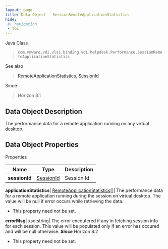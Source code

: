 ```yaml
---
layout: page
title: Data Object - SessionRemoteApplicationStatistics
hide:
 #- navigation
 - toc
---
```






Java Class  
> `com.vmware.vdi.vlsi.binding.vdi.helpdesk.Performance.SessionRemoteApplicationStatistics`

See also  
> [RemoteApplicationStatistics](vdi.helpdesk.Performance.RemoteApplicationStatistics.md), [SessionId](vdi.entity.SessionId.md)

Since  
> Horizon 8.1


## Data Object Description 

The performance data for a remote application running on any virtual desktop. 

## Data Object Properties

Properties

Name |  Type |  Description   
---|---|---  
**sessionId**| [SessionId](vdi.entity.SessionId.md)|  Session Id   
  
**applicationStatistics**| [RemoteApplicationStatistics[]](vdi.helpdesk.Performance.RemoteApplicationStatistics.md)|  The performance data for a remote application running during the session on virtual desktop. The value will be null if error occurs while retrieving the data.   


* This property need not be set.

  
**errorMsg**|  xsd:string|  The error encoutered if any in fetching session info for each session. This value will be populated only if an error has occured and will be null otherwise.  **_Since_** Horizon 8.2  


* This property need not be set.

  
  
  
   
  
  
